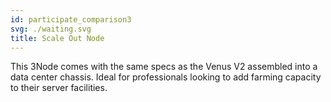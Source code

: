 ```yaml
---
id: participate_comparison3
svg: ./waiting.svg
title: Scale Out Node
---
```


This 3Node comes with the same specs as the Venus V2 assembled into a data center chassis. Ideal for professionals looking to add farming capacity to their server facilities.

